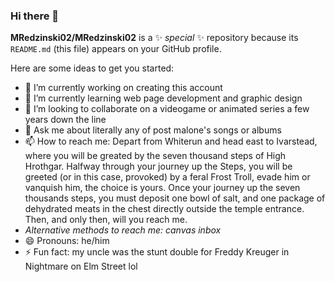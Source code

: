 ### Hi there 👋


**MRedzinski02/MRedzinski02** is a ✨ _special_ ✨ repository because its `README.md` (this file) appears on your GitHub profile.

Here are some ideas to get you started:

- 🔭 I’m currently working on creating this account
- 🌱 I’m currently learning web page development and graphic design
- 👯 I’m looking to collaborate on a videogame or animated series a few years down the line
- 💬 Ask me about literally any of post malone's songs or albums
- 📫 How to reach me: Depart from Whiterun and head east to Ivarstead, where you will be greated by the seven thousand steps of High Hrothgar. Halfway through your journey up the Steps, you will be greeted (or in this case, provoked) by a feral Frost Troll, evade him or vanquish him, the choice is yours. Once your journey up the seven thousands steps, you must deposit one bowl of salt, and one package of dehydrated meats in the chest directly outside the temple entrance. Then, and only then, will you reach me. 
- *Alternative methods to reach me: canvas inbox*
- 😄 Pronouns: he/him
- ⚡ Fun fact: my uncle was the stunt double for Freddy Kreuger in Nightmare on Elm Street lol
